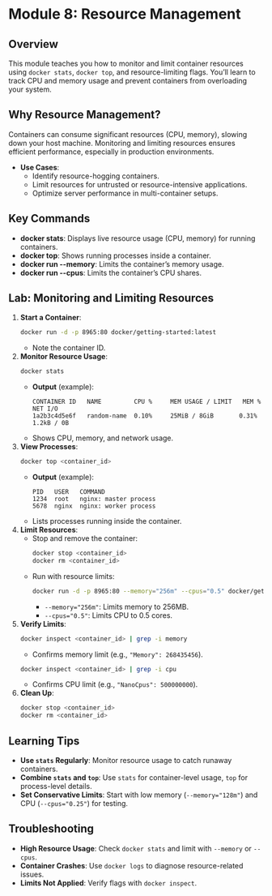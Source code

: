 # Module 8: Resource Management

## Overview
This module teaches you how to monitor and limit container resources using `docker stats`, `docker top`, and resource-limiting flags. You’ll learn to track CPU and memory usage and prevent containers from overloading your system.

## Why Resource Management?
Containers can consume significant resources (CPU, memory), slowing down your host machine. Monitoring and limiting resources ensures efficient performance, especially in production environments.

- **Use Cases**:
  - Identify resource-hogging containers.
  - Limit resources for untrusted or resource-intensive applications.
  - Optimize server performance in multi-container setups.

## Key Commands
- **docker stats**: Displays live resource usage (CPU, memory) for running containers.
- **docker top**: Shows running processes inside a container.
- **docker run --memory**: Limits the container’s memory usage.
- **docker run --cpus**: Limits the container’s CPU shares.

## Lab: Monitoring and Limiting Resources
1. **Start a Container**:
   ```bash
   docker run -d -p 8965:80 docker/getting-started:latest
   ```
   - Note the container ID.
2. **Monitor Resource Usage**:
   ```bash
   docker stats
   ```
   - **Output** (example):
     ```
     CONTAINER ID   NAME         CPU %     MEM USAGE / LIMIT   MEM %     NET I/O
     1a2b3c4d5e6f   random-name  0.10%     25MiB / 8GiB       0.31%     1.2kB / 0B
     ```
   - Shows CPU, memory, and network usage.
3. **View Processes**:
   ```bash
   docker top <container_id>
   ```
   - **Output** (example):
     ```
     PID   USER   COMMAND
     1234  root   nginx: master process
     5678  nginx  nginx: worker process
     ```
   - Lists processes running inside the container.
4. **Limit Resources**:
   - Stop and remove the container:
     ```bash
     docker stop <container_id>
     docker rm <container_id>
     ```
   - Run with resource limits:
     ```bash
     docker run -d -p 8965:80 --memory="256m" --cpus="0.5" docker/getting-started:latest
     ```
     - `--memory="256m"`: Limits memory to 256MB.
     - `--cpus="0.5"`: Limits CPU to 0.5 cores.
5. **Verify Limits**:
   ```bash
   docker inspect <container_id> | grep -i memory
   ```
   - Confirms memory limit (e.g., `"Memory": 268435456`).
   ```bash
   docker inspect <container_id> | grep -i cpu
   ```
   - Confirms CPU limit (e.g., `"NanoCpus": 500000000`).
6. **Clean Up**:
   ```bash
   docker stop <container_id>
   docker rm <container_id>
   ```

## Learning Tips
- **Use `stats` Regularly**: Monitor resource usage to catch runaway containers.
- **Combine `stats` and `top`**: Use `stats` for container-level usage, `top` for process-level details.
- **Set Conservative Limits**: Start with low memory (`--memory="128m"`) and CPU (`--cpus="0.25"`) for testing.

## Troubleshooting
- **High Resource Usage**: Check `docker stats` and limit with `--memory` or `--cpus`.
- **Container Crashes**: Use `docker logs` to diagnose resource-related issues.
- **Limits Not Applied**: Verify flags with `docker inspect`.


